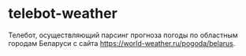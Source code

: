 # telebot-weather
Телебот, осуществляющий парсинг прогноза погоды по областным городам Беларуси с сайта https://world-weather.ru/pogoda/belarus.
